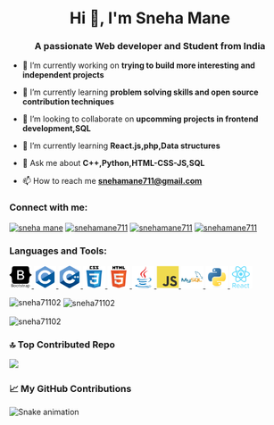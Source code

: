 

<!--
**SNEHA71102/SNEHA71102** is a ✨ _special_ ✨ repository because its `README.md` (this file) appears on your GitHub profile.

Here are some ideas to get you started:

- 🔭 I’m currently working on ...
- 🌱 I’m currently learning ...
- 👯 I’m looking to collaborate on ...
- 🤔 I’m looking for help with ...
- 💬 Ask me about ...
- 📫 How to reach me: ...
- 😄 Pronouns: ...
- ⚡ Fun fact: ...
-->

<h1 align="center">Hi 👋, I'm Sneha Mane</h1>
<h3 align="center">A passionate Web developer and Student from India</h3>

- 🔭 I’m currently working on **trying to build more interesting and independent projects**

- 🌱 I’m currently learning **problem solving skills and open source contribution techniques**

- 👯 I’m looking to collaborate on **upcomming projects in frontend development,SQL**

- 🤝 I’m currently learning **React.js,php,Data structures**

- 💬 Ask me about **C++,Python,HTML-CSS-JS,SQL**

- 📫 How to reach me **snehamane711@gmail.com**

<h3 align="left">Connect with me:</h3>
<p align="left">
<a href="https://linkedin.com/in/sneha mane" target="blank"><img align="center" src="https://raw.githubusercontent.com/rahuldkjain/github-profile-readme-generator/master/src/images/icons/Social/linked-in-alt.svg" alt="sneha mane" height="30" width="40" /></a>
<a href="https://www.codechef.com/users/snehamane711" target="blank"><img align="center" src="https://cdn.jsdelivr.net/npm/simple-icons@3.1.0/icons/codechef.svg" alt="snehamane711" height="30" width="40" /></a>
<a href="https://www.hackerrank.com/snehamane711" target="blank"><img align="center" src="https://raw.githubusercontent.com/rahuldkjain/github-profile-readme-generator/master/src/images/icons/Social/hackerrank.svg" alt="snehamane711" height="30" width="40" /></a>
<a href="https://www.leetcode.com/snehamane711" target="blank"><img align="center" src="https://raw.githubusercontent.com/rahuldkjain/github-profile-readme-generator/master/src/images/icons/Social/leet-code.svg" alt="snehamane711" height="30" width="40" /></a>
</p>

<h3 align="left">Languages and Tools:</h3>
<p align="left"> <a href="https://getbootstrap.com" target="_blank" rel="noreferrer"> <img src="https://raw.githubusercontent.com/devicons/devicon/master/icons/bootstrap/bootstrap-plain-wordmark.svg" alt="bootstrap" width="40" height="40"/> </a> <a href="https://www.cprogramming.com/" target="_blank" rel="noreferrer"> <img src="https://raw.githubusercontent.com/devicons/devicon/master/icons/c/c-original.svg" alt="c" width="40" height="40"/> </a> <a href="https://www.w3schools.com/cpp/" target="_blank" rel="noreferrer"> <img src="https://raw.githubusercontent.com/devicons/devicon/master/icons/cplusplus/cplusplus-original.svg" alt="cplusplus" width="40" height="40"/> </a> <a href="https://www.w3schools.com/css/" target="_blank" rel="noreferrer"> <img src="https://raw.githubusercontent.com/devicons/devicon/master/icons/css3/css3-original-wordmark.svg" alt="css3" width="40" height="40"/> </a> <a href="https://www.w3.org/html/" target="_blank" rel="noreferrer"> <img src="https://raw.githubusercontent.com/devicons/devicon/master/icons/html5/html5-original-wordmark.svg" alt="html5" width="40" height="40"/> </a> <a href="https://www.java.com" target="_blank" rel="noreferrer"> <img src="https://raw.githubusercontent.com/devicons/devicon/master/icons/java/java-original.svg" alt="java" width="40" height="40"/> </a> <a href="https://developer.mozilla.org/en-US/docs/Web/JavaScript" target="_blank" rel="noreferrer"> <img src="https://raw.githubusercontent.com/devicons/devicon/master/icons/javascript/javascript-original.svg" alt="javascript" width="40" height="40"/> </a> <a href="https://www.mysql.com/" target="_blank" rel="noreferrer"> <img src="https://raw.githubusercontent.com/devicons/devicon/master/icons/mysql/mysql-original-wordmark.svg" alt="mysql" width="40" height="40"/> </a> <a href="https://www.python.org" target="_blank" rel="noreferrer"> <img src="https://raw.githubusercontent.com/devicons/devicon/master/icons/python/python-original.svg" alt="python" width="40" height="40"/> </a> <a href="https://reactjs.org/" target="_blank" rel="noreferrer"> <img src="https://raw.githubusercontent.com/devicons/devicon/master/icons/react/react-original-wordmark.svg" alt="react" width="40" height="40"/> </a> </p>

<p><img align="left" src="https://github-readme-stats.vercel.app/api/top-langs?username=sneha71102&show_icons=true&locale=en&layout=compact" alt="sneha71102" /></p>

<p>&nbsp;<img align="center" src="https://github-readme-stats.vercel.app/api?username=sneha71102&show_icons=true&locale=en" alt="sneha71102" /></p>

<p><img align="center" src="https://github-readme-streak-stats.herokuapp.com/?user=sneha71102&" alt="sneha71102" /></p>

### 🔝 Top Contributed Repo
![](https://github-contributor-stats.vercel.app/api?username=SNEHA71102&limit=5&theme=flat&combine_all_yearly_contributions=true)

### 📈 My GitHub Contributions
![Snake animation](https://github.com/SNEHA71102/SNEHA71102/blob/output/github-contribution-grid-snake.svg)
